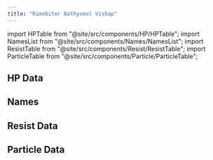 ```yaml
---
title: "Rimebiter Bathysmal Vishap"
---
```


import HPTable from "@site/src/components/HP/HPTable";
import NamesList from "@site/src/components/Names/NamesList";
import ResistTable from "@site/src/components/Resist/ResistTable";
import ParticleTable from "@site/src/components/Particle/ParticleTable";

## HP Data

<HPTable item_key="rimebiterbathysmalvishap" data_src="enemy" />

## Names

<NamesList item_key="rimebiterbathysmalvishap" data_src="enemy" />

## Resist Data

<ResistTable item_key="rimebiterbathysmalvishap" data_src="enemy" />

## Particle Data

<ParticleTable item_key="rimebiterbathysmalvishap" data_src="enemy" />